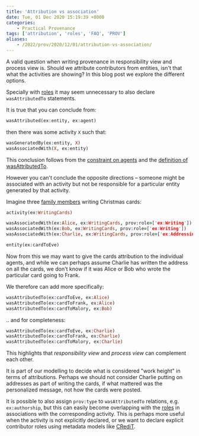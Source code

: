 ```yaml
---
title: 'Attribution vs association'
date: Tue, 01 Dec 2020 15:19:39 +0000
categories:
    - Practical Provenance
tags: ['attribution', 'roles', 'FAQ', 'PROV']
aliases:
    - /2022/prov/2020/12/01/attribution-vs-association/
---
```


A valid question when writing provenance in responsibility view and process view is. Should we attribute contributors from entities, isn't that what the activities are showing? In this blog post we explore the different options.

Specially with [roles](../multiple-agents-sharing-roles/) it may seem unnecessary to also declare `wasAttributedTo` statements.

It is true that you can conclude from:

```prolog
wasAttributed(ex:entity, ex:agent)
```

then there was some activity `X` such that:

```prolog
wasGeneratedBy(ex:entity, X)  
wasAssociatedWith(X, ex:entity)
```

This conclusion follows from the [constraint on agents](https://www.w3.org/TR/prov-constraints/#agents) and the [definition of wasAttributedTo](https://www.w3.org/TR/2013/REC-prov-dm-20130430/#dfn-wasattributedto).

However you can't conclude the opposite directions – someone might be associated with an activity but not be responsible for a particular entity generated by that activity.

Imagine three [family members](https://en.wikipedia.org/wiki/Alice_and_Bob) writing Christmas cards:

```prolog
activity(ex:WritingCards)

wasAssociatedWith(ex:Alice, ex:WritingCards, prov:role=['ex:Writing'])
wasAssociatedWith(ex:Bob, ex:WritingCards, prov:role=['ex:Writing'])
wasAssociatedWith(ex:Charlie, ex:WritingCards, prov:role=['ex:Addressing'])

entity(ex:cardToEve) 
```

Now from this we may want to give the cards attribution to the individual agents, and while we can perhaps assume Charlie has written the address on all the cards, we don't know if it was Alice or Bob who wrote the particular card going to Frank.

We therefore can add more specifically:

```prolog
wasAttributedTo(ex:cardToEve, ex:Alice)  
wasAttributedTo(ex:cardToFrank, ex:Alice)  
wasAttributedTo(ex:cardToMalory, ex:Bob)
```

.. and for completeness:

```prolog
wasAttributedTo(ex:cardToEve, ex:Charlie)  
wasAttributedTo(ex:cardToFrank, ex:Charlie)  
wasAttributedTo(ex:cardToMalory, ex:Charlie)
```

This highlights that _responsibility view_ and _process view_ can complement each other.

It is part of our modelling to decide what is considered "work height" in terms of attributions. Perhaps we should not consider Charlie putting on addresses as part of writing the cards, if what mattered was the personalized message, not how the cards were posted.

It is possible to also assign `prov:type` to `wasAttributedTo` relations, e.g. `ex:authorship`, but this can easily become overlapping with the [roles](../multiple-agents-sharing-roles/) in associations with the corresponding activity. This is perhaps more useful when the activity is not explicitly declared, or we want to declare explicit contributor roles using metadata models like [CRediT](https://casrai.org/credit/).